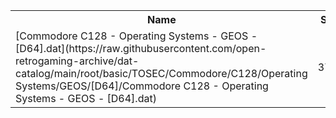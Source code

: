 <table>
<tr><th>Name</th><th>Size</th></tr>
<tr><td>
[Commodore C128 - Operating Systems - GEOS - [D64].dat](https://raw.githubusercontent.com/open-retrogaming-archive/dat-catalog/main/root/basic/TOSEC/Commodore/C128/Operating Systems/GEOS/[D64]/Commodore C128 - Operating Systems - GEOS - [D64].dat)
</td><td>3718</td></tr>
</table>
